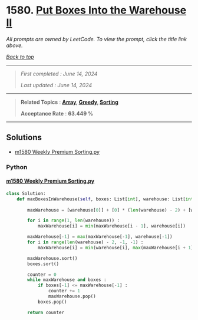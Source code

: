 # 1580. [Put Boxes Into the Warehouse II](<https://leetcode.com/problems/put-boxes-into-the-warehouse-ii>)

*All prompts are owned by LeetCode. To view the prompt, click the title link above.*

*[Back to top](<../README.md>)*

------

> *First completed : June 14, 2024*
>
> *Last updated : June 14, 2024*


------

> **Related Topics** : **[Array](<by_topic/Array.md>), [Greedy](<by_topic/Greedy.md>), [Sorting](<by_topic/Sorting.md>)**
>
> **Acceptance Rate** : **63.449 %**


------

## Solutions

- [m1580 Weekly Premium Sorting.py](<../my-submissions/m1580 Weekly Premium Sorting.py>)
### Python
#### [m1580 Weekly Premium Sorting.py](<../my-submissions/m1580 Weekly Premium Sorting.py>)
```Python
class Solution:
    def maxBoxesInWarehouse(self, boxes: List[int], warehouse: List[int]) -> int:
        
        maxWarehouse = [warehouse[0]] + [0] * (len(warehouse) - 2) + [warehouse[-1]]

        for i in range(1, len(warehouse)) :
            maxWarehouse[i] = min(maxWarehouse[i - 1], warehouse[i])

        maxWarehouse[-1] = max(maxWarehouse[-1], warehouse[-1])
        for i in range(len(warehouse) - 2, -1, -1) :
            maxWarehouse[i] = min(warehouse[i], max(maxWarehouse[i + 1], maxWarehouse[i]))

        maxWarehouse.sort()
        boxes.sort()

        counter = 0
        while maxWarehouse and boxes :
            if boxes[-1] <= maxWarehouse[-1] :
                counter += 1
                maxWarehouse.pop()
            boxes.pop()

        return counter
```

